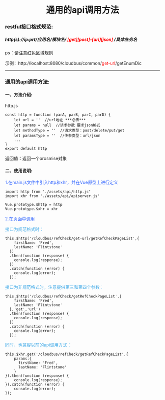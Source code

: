 # <center>通用的api调用方法<center>

### restful接口格式规范:
##### http(s)://ip:prt/应用名/模块名/ <font style="color:red;" >[get][post]-[url][json]</font> /具体业务名 
 
ps：请注意红色区域规则

示例：http://localhost:8080/cloudbus/common/<font color=red >get-url</font>/getEnumDic

---
### 通用的api调用方法:
#### 一、方法介绍:

http.js

```
const http = function (parA, parB, parC, parD) {
	let url = ''  //url地址 ***必传***
	let params = null  //请求参数 要求json格式 
	let methodType = ''  //请求类型：post/delete/put/get
	let paramsType = ''  //传参类型：url/json  
	...
}
export default http
```

返回值：返回一个prosmise对象

#### 二、使用说明:

<font color=#3366FF>1.在main.js文件中引入http和xhr，并在Vue原型上进行定义</font>

```
import http from './assets/api/http.js'
import xhr from './assets/api/apiserver.js'

Vue.prototype.$http = http
Vue.prototype.$xhr = xhr

```

<font color=#3366FF>2.在页面中调用</font>

<font color=#46ace8>接口为规范格式时：</font>    
       
```
this.$http('/cloudbus/refCheck/get-url/getRefCheckPageList',{
    firstName: 'Fred',
    lastName: 'Flintstone'
  })
  .then(function (response) {
    console.log(response);
  })
  .catch(function (error) {
    console.log(error);
  });
```
<font color=#46ace8>接口为非规范格式时，注意提供第三和第四个参数：</font>

```
this.$http('/cloudbus/refCheck/getRefCheckPageList',{
    firstName: 'Fred',
    lastName: 'Flintstone'
  },'get','url')
  .then(function (response) {
    console.log(response);
  })
  .catch(function (error) {
    console.log(error);
  });
```



<font color=#46ace8>同时，也兼容以前的api调用方式：</font>
	

```
this.$xhr.get('/cloudbus/refCheck/getRefCheckPageList',{
    params:{
      firstName: 'Fred',
      lastName: 'Flintstone'
    }
}).then(function (response) {
    console.log(response);
}).catch(function (error) {
    console.log(error);
});

```
